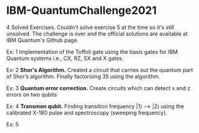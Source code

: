 # IBM-QuantumChallenge2021
4 Solved Exercises.
Couldn't solve exercise 5 at the time so it's still unsolved. The challenge is over and the official solutions are available at IBM Quantum's Github page.

Ex: 1 Implementation of the Toffoli gate using the basis gates for IBM Quantum systems i.e., CX, RZ, SX and X gates.

Ex: 2 **Shor's Algorithm.** Created a circuit that carries out the quantum part of Shor’s algorithm. Finally factorising 35 using the algorithm.

Ex: 3 **Quantum error correction.** Create circuits which can detect x and z errors on two qubits

Ex: 4 **Transmon qubit.** Finding  transition frequency |1⟩ --> |2⟩ using the calibrated X-180 pulse and spectroscopy (sweeping frequency).

Ex: 5 
